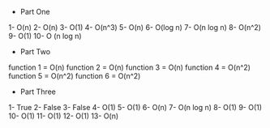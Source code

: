 - Part One

1- O(n)
2- O(n)
3- O(1)
4- O(n^3)
5- O(n)
6- O(log n)
7- O(n log n)
8- O(n^2)
9- O(1)
10- O (n log n)


- Part Two

function 1 = O(n)
function 2 = O(n)
function 3 = O(n)
function 4 = O(n^2)
function 5 = O(n^2)
function 6 = O(n^2)

- Part Three

1- True
2- False
3- False
4- O(1)
5- O(1)
6- O(n)
7- O(n log n)
8- O(1)
9- O(1)
10- O(1)
11- O(1)
12- O(1)
13- O(n)



